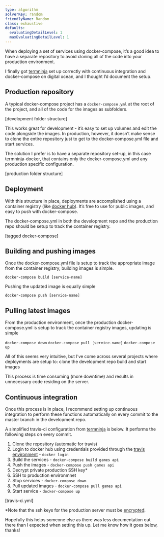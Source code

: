 ```yaml
---
type: algorithm
solverKey: random
friendlyName: Random
class: exhaustive
defaults:
  evaluatingDetailLevel: 1
  maxEvaluatingDetailLevel: 1
---
```


When deploying a set of services using docker-compose, it’s a good idea to have a separate repository to avoid cloning all of the code into your production environment.

I finally got [termninja](https://www.term.ninja) set up correctly with continuous integration and docker-compose on digital ocean, and I thought I’d document the setup.

## Production repository

A typical docker-compose project has a ```docker-compose.yml``` at the root of the project, and all of the code for the images as subfolders.

[development folder structure]

This works great for development - it’s easy to set up volumes and edit the code alongside the images. In production, however, it doesn’t make sense to clone the entire repository just to get to the docker-compose.yml file and start services.

The solution I prefer is to have a separate repository set-up, in this case termninja-docker, that contains only the docker-compose.yml and any production specific configuration.

[production folder structure]

## Deployment

With this structure in place, deployments are accomplished using a container registry (like [docker hub](docker.com/hub)). It’s free to use for public images, and easy to push with docker-compose.

The docker-compose.yml in both the development repo and the production repo should be setup to track the container registry.

[tagged docker-compose]


## Building and pushing images

Once the docker-compose.yml file is setup to track the appropriate image from the container registry, building images is simple.

```docker-compose build [service-name]```

Pushing the updated image is equally simple

```docker-compose push [service-name]```

## Pulling latest images

From the production environment, once the production docker-compose.yml is setup to track the container registry images, updating is simple

```docker-compose down```
```docker-compose pull [service-name]```
```docker-compose up```


All of this seems very intuitive, but I’ve come across several projects where deployments are setup to:
clone the development repo
build and start images

This process is time consuming (more downtime) and results in unnecessary code residing on the server.


## Continuous integration

Once this process is in place, I recommend setting up continuous integration to perform these functions automatically on every commit to the master branch in the development repo. 

A simplified travis-ci configuration from [termninja](https://www.term.ninja) is below. It performs the following steps on every commit.
  1. Clone the repository (automatic for travis)
  2. Login to docker hub using credentials provided through the [travis environment](https://www.travis-ci.com/environment) - ```docker login```
  3. Build the services - ```docker-compose build games api```
  4. Push the images - ```docker-compose push games api```
  5. Decrypt private production SSH key*
  6. SSH to production environmnet
  7. Stop services - ```docker-compose down```
  8. Pull updated images - ```docker-compose pull games api```
  9. Start service - ```docker-compose up```

[travis-ci.yml]

*Note that the ssh keys for the production server must be [encrypted](https://travis-ci.com/ssh-keys).


Hopefully this helps someone else as there was less documentation out there than I expected when setting this up. Let me know how it goes below, thanks!

